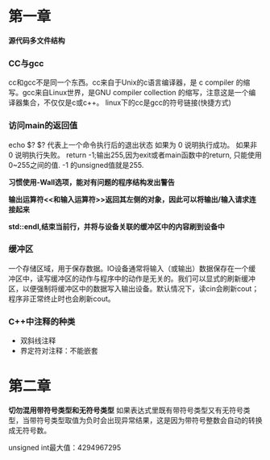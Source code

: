 # 第一章

**源代码多文件结构**

### CC与gcc
cc和gcc不是同一个东西。cc来自于Unix的c语言编译器，是 c compiler 的缩写。gcc来自Linux世界，是GNU compiler collection 的缩写，注意这是一个编译器集合，不仅仅是c或c++。
linux下的cc是gcc的符号链接(快捷方式)

### 访问main的返回值
echo $?
$?
代表上一个命令执行后的退出状态
如果为 0 说明执行成功。
如果非 0 说明执行失败。
return -1;输出255,因为exit或者main函数中的return, 只能使用0~255之间的值. -1 的unsigned值就是255.

**习惯使用-Wall选项，能对有问题的程序结构发出警告**

**输出运算符<<和输入运算符>>返回其左侧的对象，因此可以将输出/输入请求连接起来**

**std::endl,结束当前行，并将与设备关联的缓冲区中的内容刷到设备中**

### 缓冲区
一个存储区域，用于保存数据。IO设备通常将输入（或输出）数据保存在一个缓冲区中，读写缓冲区的动作与程序中的动作是无关的。我们可以显式的刷新缓冲区，以便强制将缓冲区中的数据写入输出设备。默认情况下，读cin会刷新cout；程序非正常终止时也会刷新cout。

### C++中注释的种类
- 双斜线注释
- 界定符对注释：不能嵌套

# 第二章

**切勿混用带符号类型和无符号类型**
如果表达式里既有带符号类型又有无符号类型，当带符号类型取值为负时会出现异常结果，这是因为带符号整数会自动的转换成无符号数。

unsigned int最大值：4294967295


